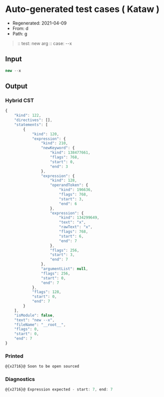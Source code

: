 # Auto-generated test cases ( Kataw )
- Regenerated: 2021-04-09
- From: d
- Path: g
> :: test: new arg
> :: case: --x
## Input

`````js
new --x
`````

## Output

### Hybrid CST

```javascript
{
    "kind": 122,
    "directives": [],
    "statements": [
        {
            "kind": 120,
            "expression": {
                "kind": 210,
                "newKeyword": {
                    "kind": 138477661,
                    "flags": 768,
                    "start": 0,
                    "end": 3
                },
                "expression": {
                    "kind": 128,
                    "operandToken": {
                        "kind": 196636,
                        "flags": 768,
                        "start": 3,
                        "end": 6
                    },
                    "expression": {
                        "kind": 134299649,
                        "text": "x",
                        "rawText": "x",
                        "flags": 768,
                        "start": 6,
                        "end": 7
                    },
                    "flags": 256,
                    "start": 3,
                    "end": 7
                },
                "argumentList": null,
                "flags": 256,
                "start": 0,
                "end": 7
            },
            "flags": 128,
            "start": 0,
            "end": 7
        }
    ],
    "isModule": false,
    "text": "new --x",
    "fileName": "__root__",
    "flags": 0,
    "start": 0,
    "end": 7
}
```

### Printed

```javascript
@{x2716}@ Soon to be open sourced
```

### Diagnostics

```javascript
@{x2716}@ Expression expected - start: 7, end: 7

```

